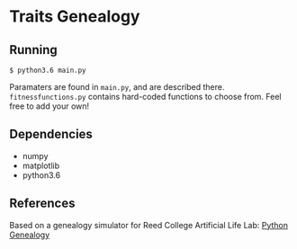 # Traits Genealogy

## Running

```
$ python3.6 main.py
```

Paramaters are found in ```main.py```, and are described there. ```fitnessfunctions.py``` contains hard-coded functions to choose from. Feel free to add your own!

## Dependencies

- numpy
- matplotlib
- python3.6

## References

Based on a genealogy simulator for Reed College Artificial Life Lab: [Python Genealogy]()

